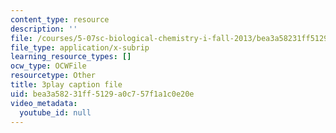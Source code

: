 ```yaml
---
content_type: resource
description: ''
file: /courses/5-07sc-biological-chemistry-i-fall-2013/bea3a58231ff5129a0c757f1a1c0e20e_LCiH8faydGk.vtt
file_type: application/x-subrip
learning_resource_types: []
ocw_type: OCWFile
resourcetype: Other
title: 3play caption file
uid: bea3a582-31ff-5129-a0c7-57f1a1c0e20e
video_metadata:
  youtube_id: null
---
```

